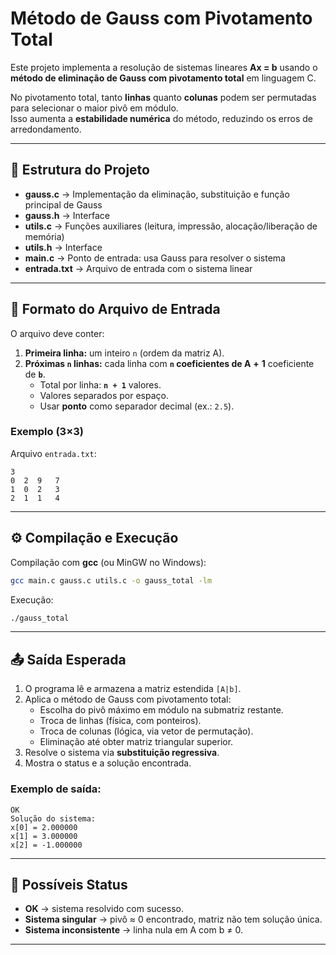 # Método de Gauss com Pivotamento Total

Este projeto implementa a resolução de sistemas lineares **Ax = b** usando o **método de eliminação de Gauss com pivotamento total** em linguagem C.  

No pivotamento total, tanto **linhas** quanto **colunas** podem ser permutadas para selecionar o maior pivô em módulo.  
Isso aumenta a **estabilidade numérica** do método, reduzindo os erros de arredondamento.

---

## 📂 Estrutura do Projeto

- **gauss.c** → Implementação da eliminação, substituição e função principal de Gauss  
- **gauss.h** → Interface
- **utils.c** → Funções auxiliares (leitura, impressão, alocação/liberação de memória)  
- **utils.h**  → Interface   
- **main.c** → Ponto de entrada: usa Gauss para resolver o sistema  
- **entrada.txt** → Arquivo de entrada com o sistema linear  

---

## 📌 Formato do Arquivo de Entrada

O arquivo deve conter:

1. **Primeira linha:** um inteiro `n` (ordem da matriz A).  
2. **Próximas `n` linhas:** cada linha com **`n` coeficientes de A** **+** **1** coeficiente de **`b`**.  
   - Total por linha: **`n + 1`** valores.  
   - Valores separados por espaço.  
   - Usar **ponto** como separador decimal (ex.: `2.5`).  

### Exemplo (3×3)

Arquivo `entrada.txt`:

```
3
0  2  9   7
1  0  2   3
2  1  1   4
```

---

## ⚙️ Compilação e Execução

Compilação com **gcc** (ou MinGW no Windows):

```bash
gcc main.c gauss.c utils.c -o gauss_total -lm
```

Execução:

```bash
./gauss_total
```

---

## 📤 Saída Esperada

1. O programa lê e armazena a matriz estendida `[A|b]`.  
2. Aplica o método de Gauss com pivotamento total:  
   - Escolha do pivô máximo em módulo na submatriz restante.  
   - Troca de linhas (física, com ponteiros).  
   - Troca de colunas (lógica, via vetor de permutação).  
   - Eliminação até obter matriz triangular superior.  
3. Resolve o sistema via **substituição regressiva**.  
4. Mostra o status e a solução encontrada.  

### Exemplo de saída:

```
OK
Solução do sistema:
x[0] = 2.000000
x[1] = 3.000000
x[2] = -1.000000
```

---

## 🚩 Possíveis Status

- **OK** → sistema resolvido com sucesso.  
- **Sistema singular** → pivô ≈ 0 encontrado, matriz não tem solução única.  
- **Sistema inconsistente** → linha nula em A com b ≠ 0.  

---


